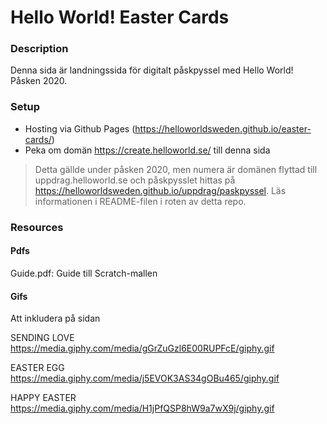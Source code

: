 # Hello World! Easter Cards

### Description

Denna sida är landningssida för digitalt påskpyssel med Hello World! Påsken 2020.

### Setup
* Hosting via Github Pages (https://helloworldsweden.github.io/easter-cards/)
* Peka om domän https://create.helloworld.se/ till denna sida

> Detta gällde under påsken 2020, men numera är domänen flyttad till uppdrag.helloworld.se och påskpysslet hittas på https://helloworldsweden.github.io/uppdrag/paskpyssel. Läs informationen i README-filen i roten av detta repo.

### Resources

#### Pdfs

Guide.pdf: Guide till Scratch-mallen

#### Gifs

Att inkludera på sidan

SENDING LOVE
https://media.giphy.com/media/gGrZuGzl6E00RUPFcE/giphy.gif

EASTER EGG
https://media.giphy.com/media/j5EVOK3AS34gOBu465/giphy.gif

HAPPY EASTER
https://media.giphy.com/media/H1jPfQSP8hW9a7wX9j/giphy.gif

